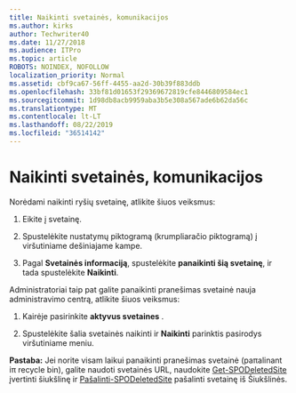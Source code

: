 ```yaml
---
title: Naikinti svetainės, komunikacijos
ms.author: kirks
author: Techwriter40
ms.date: 11/27/2018
ms.audience: ITPro
ms.topic: article
ROBOTS: NOINDEX, NOFOLLOW
localization_priority: Normal
ms.assetid: cbf9ca67-56ff-4455-aa2d-30b39f883ddb
ms.openlocfilehash: 33bf81d01653f29369672819cfe8446809584ec1
ms.sourcegitcommit: 1d98db8acb9959aba3b5e308a567ade6b62da56c
ms.translationtype: MT
ms.contentlocale: lt-LT
ms.lasthandoff: 08/22/2019
ms.locfileid: "36514142"
---
```

# <a name="delete-a-communication-site"></a>Naikinti svetainės, komunikacijos

Norėdami naikinti ryšių svetainę, atlikite šiuos veiksmus: 
  
1. Eikite į svetainę. 
  
2. Spustelėkite nustatymų piktogramą (krumpliaračio piktogramą) į viršutiniame dešiniajame kampe. 
  
3. Pagal **Svetainės informaciją**, spustelėkite **panaikinti šią svetainę**, ir tada spustelėkite **Naikinti**. 
  
Administratoriai taip pat galite panaikinti pranešimas svetainė nauja administravimo centrą, atlikite šiuos veiksmus: 
  
1. Kairėje pasirinkite **aktyvus svetaines** . 
  
2. Spustelėkite šalia svetainės naikinti ir **Naikinti** parinktis pasirodys viršutiniame meniu. 
  
 **Pastaba:** Jei norite visam laikui panaikinti pranešimas svetainė (paπalinant iπ recycle bin), galite naudoti svetainės URL, naudokite [Get-SPODeletedSite](https://aka.ms/Get-SPODeletedSite) įvertinti šiukšlinę ir [Pašalinti-SPODeletedSite](https://aka.ms/Remove-SPODeletedSite) pašalinti svetainę iš Šiukšlinės. 
  


